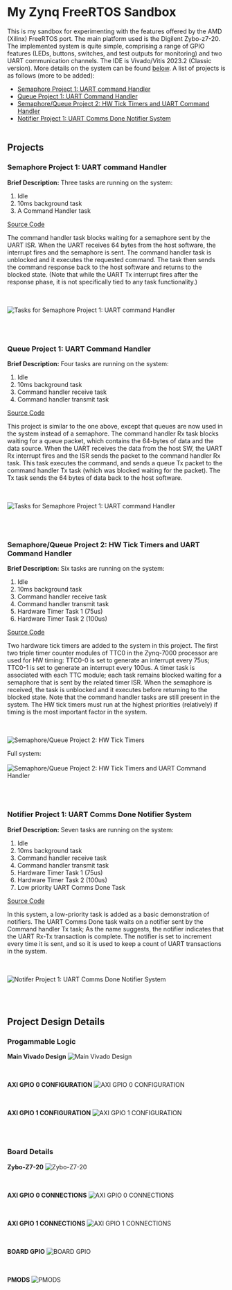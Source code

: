 # My Zynq FreeRTOS Sandbox
This is my sandbox for experimenting with the features offered by the AMD (Xilinx) FreeRTOS port. The main platform used is the Digilent Zybo-z7-20. The implemented system is quite simple, comprising a range of GPIO features (LEDs, buttons, switches, and test outputs for monitoring) and two UART communication channels. The IDE is Vivado/Vitis 2023.2 (Classic version). More details on the system can be found [below](#project-design-details). A list of projects is as follows (more to be added):

- [Semaphore Project 1: UART command Handler](#semaphore-project-1-uart-command-handler)
- [Queue Project 1: UART Command Handler](#queue-project-1-uart-command-handler)
- [Semaphore/Queue Project 2: HW Tick Timers and UART Command Handler](#semaphorequeue-project-2-hw-tick-timers-and-uart-command-handler)
- [Notifier Project 1: UART Comms Done Notifier System](#notifier-project-1-uart-comms-done-notifier-system)
<br/><br/>
## Projects
### Semaphore Project 1: UART command Handler
**Brief Description:** Three tasks are running on the system:
1. Idle
2. 10ms background task
3. A Command Handler task
   
[Source Code](/2023.2/zybo-z7-20/hw-proj1/vitis_classic/semaphore_uart_cmd_handler/src)

The command handler task blocks waiting for a semaphore sent by the UART ISR. When the UART receives 64 bytes from the host software, the interrupt fires and the semaphore is sent. The command handler task is unblocked and it executes the requested command. The task then sends the command response back to the host software and returns to the blocked state. (Note that while the UART Tx interrupt fires after the response phase, it is not specifically tied to any task functionality.)

<br/><br/>
![Tasks for Semaphore Project 1: UART command Handler](/assets/images/semaphore-uart-cmd-handler-tasks.png)

<br/><br/>
### Queue Project 1: UART Command Handler
**Brief Description:** Four tasks are running on the system:
1. Idle
2. 10ms background task
3. Command handler receive task
4. Command handler transmit task

[Source Code](/2023.2/zybo-z7-20/hw-proj1/vitis_classic/queue_uart_cmd_handler/src)

This project is similar to the one above, except that queues are now used in the system instead of a semaphore. The command handler Rx task blocks waiting for a queue packet, which contains the 64-bytes of data and the data source. When the UART receives the data from the host SW, the UART Rx interrupt fires and the ISR sends the packet to the command handler Rx task. This task executes the command, and sends a queue Tx packet to the command handler Tx task (which was blocked waiting for the packet). The Tx task sends the 64 bytes of data back to the host software. 

<br/><br/>
![Tasks for Semaphore Project 1: UART command Handler](/assets/images/queue-uart-cmd-handler-tasks.png)

<br/><br/>
### Semaphore/Queue Project 2: HW Tick Timers and UART Command Handler
**Brief Description:** Six tasks are running on the system:
1. Idle
2. 10ms background task
3. Command handler receive task
4. Command handler transmit task
5. Hardware Timer Task 1 (75us)
6. Hardware Timer Task 2 (100us)

[Source Code](/2023.2/zybo-z7-20/hw-proj1/vitis_classic/semaphore_hw_tick_timers/src)

Two hardware tick timers are added to the system in this project. The first two triple timer counter modules of TTC0 in the Zynq-7000 processor are used for HW timing: TTC0-0 is set to generate an interrupt every 75us; TTC0-1 is set to generate an interrupt every 100us. A timer task is associated with each TTC module; each task remains blocked waiting for a semaphore that is sent by the related timer ISR. When the semaphore is received, the task is unblocked and it executes before returning to the blocked state. Note that the command handler tasks are still present in the system. The HW tick timers must run at the highest priorities (relatively) if timing is the most important factor in the system.

<br/><br/>
![Semaphore/Queue Project 2: HW Tick Timers](/assets/images/semaphore-tick-timers-tasks2.png)


Full system:
<br/><br/>
![Semaphore/Queue Project 2: HW Tick Timers and UART Command Handler](/assets/images/semaphore-tick-timers-tasks1.png)

<br/><br/>
### Notifier Project 1: UART Comms Done Notifier System
**Brief Description:** Seven tasks are running on the system:
1. Idle
2. 10ms background task
3. Command handler receive task
4. Command handler transmit task
5. Hardware Timer Task 1 (75us)
6. Hardware Timer Task 2 (100us)
7. Low priority UART Comms Done Task

[Source Code](/2023.2/zybo-z7-20/hw-proj1/vitis_classic/uart_comms_done_notifier/src)

In this system, a low-priority task is added as a basic demonstration of notifiers. The UART Comms Done task waits on a notifier sent by the Command handler Tx task; As the name suggests, the notifier indicates that the UART Rx-Tx transaction is complete. The notifier is set to increment every time it is sent, and so it is used to keep a count of UART transactions in the system.

<br/><br/>
![Notifer Project 1: UART Comms Done Notifier System](/assets/images/notifier-uart-comms-done-tasks.png)


<br/><br/>
## Project Design Details
### Progammable Logic
**Main Vivado Design**
![Main Vivado Design](/assets/images/vivado_prog_logic.png)

<br/><br/>
**AXI GPIO 0 CONFIGURATION**
![AXI GPIO 0 CONFIGURATION](assets/images/vivado_prog_logic_axi_gpio_0.png)

<br/><br/>
**AXI GPIO 1 CONFIGURATION**
![AXI GPIO 1 CONFIGURATION](assets/images/vivado_prog_logic_axi_gpio_1.png)

<br/><br/>
### Board Details
**Zybo-Z7-20**
![Zybo-Z7-20](assets/images/hw_proj2_board.png)

<br/><br/>
**AXI GPIO 0 CONNECTIONS**
![AXI GPIO 0 CONNECTIONS](assets/images/hw_proj2_axi_gpio_0.png)

<br/><br/>
**AXI GPIO 1 CONNECTIONS**
![AXI GPIO 1 CONNECTIONS](assets/images/hw_proj2_axi_gpio_1.png)

<br/><br/>
**BOARD GPIO**
![BOARD GPIO](assets/images/hw_proj2_board_gpio.png)

<br/><br/>
**PMODS**
![PMODS](assets/images/hw_proj2_board_pmods.png)

<br/><br/>






